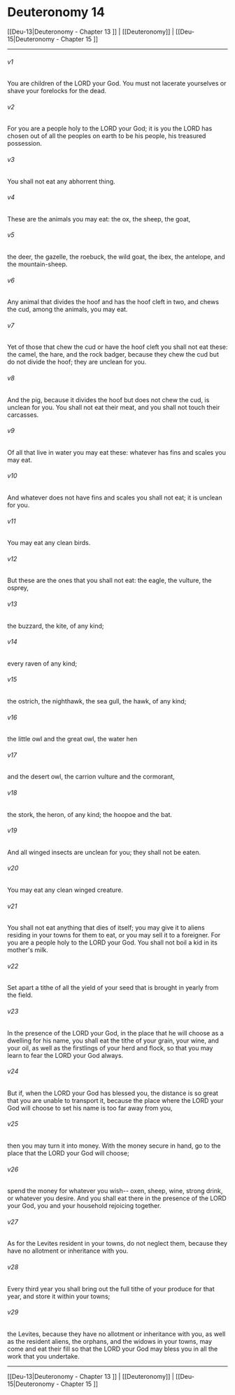 # Deuteronomy 14

[[Deu-13|Deuteronomy - Chapter 13 ]] | [[Deuteronomy]] | [[Deu-15|Deuteronomy - Chapter 15 ]]
***

###### v1
You are children of the LORD your God. You must not lacerate yourselves or shave your forelocks for the dead.
###### v2
For you are a people holy to the LORD your God; it is you the LORD has chosen out of all the peoples on earth to be his people, his treasured possession.
###### v3
You shall not eat any abhorrent thing.
###### v4
These are the animals you may eat: the ox, the sheep, the goat,
###### v5
the deer, the gazelle, the roebuck, the wild goat, the ibex, the antelope, and the mountain-sheep.
###### v6
Any animal that divides the hoof and has the hoof cleft in two, and chews the cud, among the animals, you may eat.
###### v7
Yet of those that chew the cud or have the hoof cleft you shall not eat these: the camel, the hare, and the rock badger, because they chew the cud but do not divide the hoof; they are unclean for you.
###### v8
And the pig, because it divides the hoof but does not chew the cud, is unclean for you. You shall not eat their meat, and you shall not touch their carcasses.
###### v9
Of all that live in water you may eat these: whatever has fins and scales you may eat.
###### v10
And whatever does not have fins and scales you shall not eat; it is unclean for you.
###### v11
You may eat any clean birds.
###### v12
But these are the ones that you shall not eat: the eagle, the vulture, the osprey,
###### v13
the buzzard, the kite, of any kind;
###### v14
every raven of any kind;
###### v15
the ostrich, the nighthawk, the sea gull, the hawk, of any kind;
###### v16
the little owl and the great owl, the water hen
###### v17
and the desert owl, the carrion vulture and the cormorant,
###### v18
the stork, the heron, of any kind; the hoopoe and the bat.
###### v19
And all winged insects are unclean for you; they shall not be eaten.
###### v20
You may eat any clean winged creature.
###### v21
You shall not eat anything that dies of itself; you may give it to aliens residing in your towns for them to eat, or you may sell it to a foreigner. For you are a people holy to the LORD your God. You shall not boil a kid in its mother's milk.
###### v22
Set apart a tithe of all the yield of your seed that is brought in yearly from the field.
###### v23
In the presence of the LORD your God, in the place that he will choose as a dwelling for his name, you shall eat the tithe of your grain, your wine, and your oil, as well as the firstlings of your herd and flock, so that you may learn to fear the LORD your God always.
###### v24
But if, when the LORD your God has blessed you, the distance is so great that you are unable to transport it, because the place where the LORD your God will choose to set his name is too far away from you,
###### v25
then you may turn it into money. With the money secure in hand, go to the place that the LORD your God will choose;
###### v26
spend the money for whatever you wish-- oxen, sheep, wine, strong drink, or whatever you desire. And you shall eat there in the presence of the LORD your God, you and your household rejoicing together.
###### v27
As for the Levites resident in your towns, do not neglect them, because they have no allotment or inheritance with you.
###### v28
Every third year you shall bring out the full tithe of your produce for that year, and store it within your towns;
###### v29
the Levites, because they have no allotment or inheritance with you, as well as the resident aliens, the orphans, and the widows in your towns, may come and eat their fill so that the LORD your God may bless you in all the work that you undertake.

***

[[Deu-13|Deuteronomy - Chapter 13 ]] | [[Deuteronomy]] | [[Deu-15|Deuteronomy - Chapter 15 ]]
